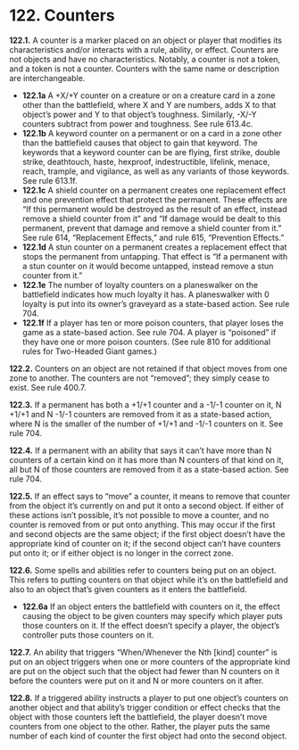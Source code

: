 # **122.** Counters

**122.1.** A counter is a marker placed on an object or player that modifies its characteristics and/or interacts with a rule, ability, or effect. Counters are not objects and have no characteristics. Notably, a counter is not a token, and a token is not a counter. Counters with the same name or description are interchangeable.
+ **122.1a** A +X/+Y counter on a creature or on a creature card in a zone other than the battlefield, where X and Y are numbers, adds X to that object’s power and Y to that object’s toughness. Similarly, -X/-Y counters subtract from power and toughness. See rule 613.4c.
+ **122.1b** A keyword counter on a permanent or on a card in a zone other than the battlefield causes that object to gain that keyword. The keywords that a keyword counter can be are flying, first strike, double strike, deathtouch, haste, hexproof, indestructible, lifelink, menace, reach, trample, and vigilance, as well as any variants of those keywords. See rule 613.1f.
+ **122.1c** A shield counter on a permanent creates one replacement effect and one prevention effect that protect the permanent. These effects are “If this permanent would be destroyed as the result of an effect, instead remove a shield counter from it” and “If damage would be dealt to this permanent, prevent that damage and remove a shield counter from it.” See rule 614, “Replacement Effects,” and rule 615, “Prevention Effects.”
+ **122.1d** A stun counter on a permanent creates a replacement effect that stops the permanent from untapping. That effect is “If a permanent with a stun counter on it would become untapped, instead remove a stun counter from it.”
+ **122.1e** The number of loyalty counters on a planeswalker on the battlefield indicates how much loyalty it has. A planeswalker with 0 loyalty is put into its owner’s graveyard as a state-based action. See rule 704.
+ **122.1f** If a player has ten or more poison counters, that player loses the game as a state-based action. See rule 704. A player is “poisoned” if they have one or more poison counters. (See rule 810 for additional rules for Two-Headed Giant games.)

**122.2.** Counters on an object are not retained if that object moves from one zone to another. The counters are not “removed”; they simply cease to exist. See rule 400.7.

**122.3.** If a permanent has both a +1/+1 counter and a -1/-1 counter on it, N +1/+1 and N -1/-1 counters are removed from it as a state-based action, where N is the smaller of the number of +1/+1 and -1/-1 counters on it. See rule 704.

**122.4.** If a permanent with an ability that says it can’t have more than N counters of a certain kind on it has more than N counters of that kind on it, all but N of those counters are removed from it as a state-based action. See rule 704.

**122.5.** If an effect says to “move” a counter, it means to remove that counter from the object it’s currently on and put it onto a second object. If either of these actions isn’t possible, it’s not possible to move a counter, and no counter is removed from or put onto anything. This may occur if the first and second objects are the same object; if the first object doesn’t have the appropriate kind of counter on it; if the second object can’t have counters put onto it; or if either object is no longer in the correct zone.

**122.6.** Some spells and abilities refer to counters being put on an object. This refers to putting counters on that object while it’s on the battlefield and also to an object that’s given counters as it enters the battlefield.
+ **122.6a** If an object enters the battlefield with counters on it, the effect causing the object to be given counters may specify which player puts those counters on it. If the effect doesn’t specify a player, the object’s controller puts those counters on it.

**122.7.** An ability that triggers “When/Whenever the Nth [kind] counter” is put on an object triggers when one or more counters of the appropriate kind are put on the object such that the object had fewer than N counters on it before the counters were put on it and N or more counters on it after.

**122.8.** If a triggered ability instructs a player to put one object’s counters on another object and that ability’s trigger condition or effect checks that the object with those counters left the battlefield, the player doesn’t move counters from one object to the other. Rather, the player puts the same number of each kind of counter the first object had onto the second object.
